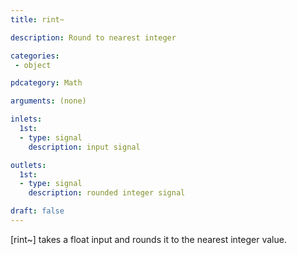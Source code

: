 ```yaml
---
title: rint~

description: Round to nearest integer

categories:
 - object

pdcategory: Math

arguments: (none)

inlets: 
  1st:
  - type: signal
    description: input signal

outlets:
  1st:
  - type: signal
    description: rounded integer signal

draft: false
---
```


[rint~] takes a float input and rounds it to the nearest integer value.